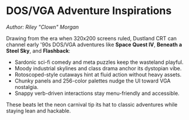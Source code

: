 # DOS/VGA Adventure Inspirations

*Author: Riley "Clown" Morgan*

Drawing from the era when 320x200 screens ruled, Dustland CRT can channel early '90s DOS/VGA adventures like **Space Quest IV**, **Beneath a Steel Sky**, and **Flashback**:

- Sardonic sci-fi comedy and meta puzzles keep the wasteland playful.
- Moody industrial skylines and class drama anchor its dystopian vibe.
- Rotoscoped-style cutaways hint at fluid action without heavy assets.
- Chunky panels and 256-color palettes nudge the UI toward VGA nostalgia.
- Snappy verb-driven interactions stay menu-friendly and accessible.

These beats let the neon carnival tip its hat to classic adventures while staying lean and hackable.
